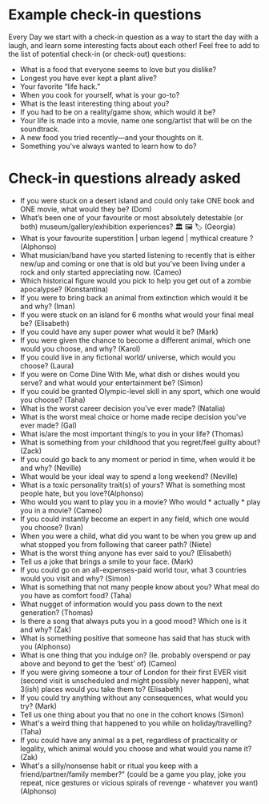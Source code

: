 # Example check-in questions

Every Day we start with a check-in question as a way to start the day with a laugh, and learn some interesting facts about each other!
Feel free to add to the list of potential check-in (or check-out) questions:

- What is a food that everyone seems to love but you dislike?
- Longest you have ever kept a plant alive?
- Your favorite “life hack.”
- When you cook for yourself, what is your go-to?
- What is the least interesting thing about you?
- If you had to be on a reality/game show, which would it be?
- Your life is made into a movie, name one song/artist that will be on the soundtrack.
- A new food you tried recently—and your thoughts on it.
- Something you've always wanted to learn how to do?


# Check-in questions already asked

- If you were stuck on a desert island and could only take ONE book and ONE movie, what would they be? (Dom)
- What’s been one of your favourite or most absolutely detestable (or both) museum/gallery/exhibition experiences? 🏛️ 🖼️ 🏷️ (Georgia)
- What is your favourite superstition | urban legend | mythical creature ? (Alphonso)
- What musician/band have you started listening to recently that is either new/up and coming  or one that is old but you've been living under a rock and only started appreciating now. (Cameo)
- Which historical figure would you pick to help you get out of a zombie apocalypse? (Konstantina)
- If you were to bring back an animal from extinction which would it be and why? (Iman)
- If you were stuck on an island for 6 months what would your final meal be? (Elisabeth)
- If you could have any super power what would it be? (Mark)
- If you were given the chance to become a different animal, which one would you choose, and why? (Karol)
- If you could live in any fictional world/ universe, which would you choose? (Laura)
- If you were on Come Dine With Me, what dish or dishes would you serve? and what would your entertainment be? (Simon)
- If you could be granted Olympic-level skill in any sport, which one would you choose? (Taha)
- What is the worst career decision you’ve ever made? (Natalia)
- What is the worst meal choice or home made recipe decision you've ever made? (Gal)
- What is/are the most important thing/s to you in your life? (Thomas)
- What is something from your childhood that you regret/feel guilty about? (Zack)
- If you could go back to any moment or period in time, when would it be and why? (Neville)
- What would be your ideal way to spend a long weekend? (Neville)
- What is a toxic personality trait(s) of yours? What is something most people hate, but you love?(Alphonso) 
- Who would you want to play you in a movie? Who would * actually * play you in a movie? (Cameo)
- If you could instantly become an expert in any field, which one would you choose? (Ivan)
- When you were a child, what did you want to be when you grew up and what stopped you from following that career path? (Niete)
- What is the worst thing anyone has ever said to you? (Elisabeth)
- Tell us a joke that brings a smile to your face. (Mark)
- If you could go on an all-expenses-paid world tour, what 3 countries would you visit and why? (Simon)
- What is something that not many people know about you? What meal do you have as comfort food? (Taha)
- What nugget of information would you pass down to the next generation? (Thomas)
- Is there a song that always puts you in a good mood? Which one is it and why? (Zak)
- What is something positive that someone has said that has stuck with you (Alphonso)
- What is one thing that you indulge on? (Ie. probably overspend or pay above and beyond to get the ‘best’ of) (Cameo)
- If you were giving someone a tour of London for their first EVER visit (second visit is unscheduled and might possibly never happen), what 3(ish) places would you take them to? (Elisabeth)
- If you could try anything without any consequences, what would you try? (Mark)
- Tell us one thing about you that no one in the cohort knows (Simon)
- What's a weird thing that happened to you while on holiday/travelling? (Taha)
- If you could have any animal as a pet, regardless of practicality or legality, which animal would you choose and what would you name it? (Zak)
- What's a silly/nonsense habit or ritual you keep with a friend/partner/family member?" (could be a game you play, joke you repeat, nice gestures or vicious spirals of revenge - whatever you want) (Alphonso)
